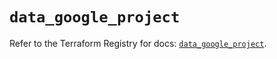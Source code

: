 # `data_google_project`

Refer to the Terraform Registry for docs: [`data_google_project`](https://registry.terraform.io/providers/hashicorp/google-beta/5.43.1/docs/data-sources/google_project).
